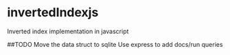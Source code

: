 # invertedIndexjs
Inverted index implementation in javascript

##TODO
Move the data struct to sqlite
Use express to add docs/run queries
